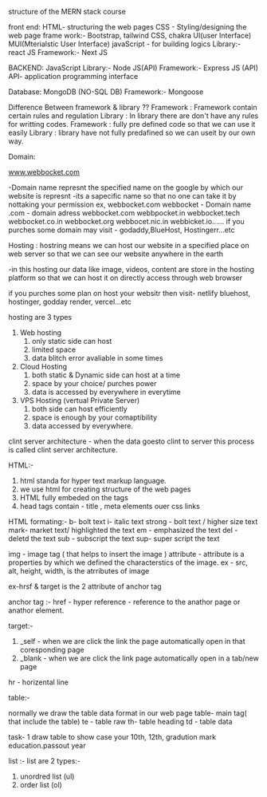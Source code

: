 structure of the MERN stack course

front end:
HTML- structuring the web pages
CSS - Styling/designing the web page
     frame work:-
     Bootstrap, tailwind CSS, chakra UI(user Interface)
     MUI(Mterialstic User Interface)
 javaScript - for building logics
   Library:- 
   react JS
     Framework:-
     Next JS    

 BACKEND:
     JavaScript
       Library:-
       Node JS(API)
         Framework:-
         Express JS (API)
         API- application programming interface

   Database:
   MongoDB (NO-SQL DB)
     Framework:-
     Mongoose



Difference  Between framework & library ??
Framework : Framework contain certain rules and regulation 
Library : In library there are don't have any rules for writting codes.
Framework : fully pre defined code so that we can use it easily
Library : library have not fully predafined so we can useit by our own way.



Domain:


  www.webbocket.com
               
 -Domain name represnt the specified name on the google by which our website is represnt
 -its a sapecific name so that no one can take it by nottaking your permission
 ex, webbocket.com
     webbocket - Domain name
     .com - domain adress
     webbocket.com
     webbpocket.in
     webbocket.tech
     webbocket.co.in
     webbocket.org
     webbocet.nic.in
     webbicket.io......
   if you purches some domain may visit - godaddy,BlueHost, Hostingerr...etc

Hosting : hostring means we can host our website in a specified place on web server so that we can see our website anywhere in the earth

-in this hosting our data like image, videos, content are store in the hosting platform so that  we can host it on directly access through web browser

if you purches some plan on host your websitr then visit- netlify bluehost, hostinger, godday render, vercel...etc

hosting are 3 types 
1. Web hosting
   1. only static side can host
   2. limited space
   3. data blitch error avaliable in some times
2. Cloud Hosting
   1. both static & Dynamic side can host at a time
   2. space by your choice/ purches power
   3. data is accessed by everywhere in everytime
3. VPS Hosting (vertual Private Server)
   1. both side can host efficiently
   2. space is enough by your comaptibility
   3. data accessed by everywhere.


clint server architecture - when the data goesto clint to server this process is called clint server architecture.


HTML:-
1. html standa for hyper text markup language.
2. we use html for creating structure of the web pages 
3. HTML fully embeded on the tags
4. head tags contain - title , meta elements ouer css links

HTML formating:- 
b- bolt text
i- italic text 
strong - bolt text / higher size text
mark- market text/ highlighted the text
em - emphasized the text
del - deletd the text
sub - subscript the text
sup- super script the text



img - image tag ( that helps to insert the image )
attribute - attribute is a properties by which we defined the characterstics of the image.
ex - src, alt, height, width, is the atrributes of image

ex-hrsf & target is the 2 attribute of anchor tag

anchor tag :- 
href - hyper reference - reference to the anathor page or anathor element.



target:-
1. _self - when we are click the link the page automatically open in that coresponding page
2. _blank - when we are click the link page automatically open in a tab/new page



hr - horizental line

table:-

normally we draw the table data format in our web page
table- main tag( that include the table)
te - table raw 
th- table heading
td - table data



task- 1 draw table to show case your 10th, 12th, gradution mark education.passout year

list :- 
list are 2 types:-
1. unordred list (ul)
2. order list (ol)




